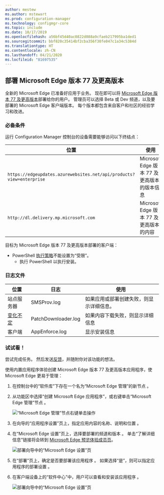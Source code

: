 ```yaml
---
author: mestew
ms.author: mstewart
ms.prod: configuration-manager
ms.technology: configmgr-core
ms.topic: include
ms.date: 10/17/2019
ms.openlocfilehash: a56bf45d40ac0822d088a9cfaeb217995ba1ded1
ms.sourcegitcommit: bbf820c35414bf2cba356f30fe047c1a34c5384d
ms.translationtype: HT
ms.contentlocale: zh-CN
ms.lasthandoff: 04/21/2020
ms.locfileid: "81697535"
---
```

## <a name="deploy-microsoft-edge-version-77-and-later"></a><a name="bkmk_Microsoft_Edge"></a> 部署 Microsoft Edge 版本 77 及更高版本
<!--4561024-->
全新的 Microsoft Edge 已准备好应用于业务。 现在即可以将 [Microsoft Edge 版本 77 及更高版本](https://docs.microsoft.com/deployedge/)部署给你的用户。 管理员可以选择 Beta 或 Dev 频道，以及要部署的 Microsoft Edge 客户端版本。 每个版本都包含来自客户和社区的经验学习和改进。

### <a name="prerequisites"></a>必备条件

运行 Configuration Manager 控制台的设备需要能够访问以下终结点：

|位置|使用|
|---|---|
|`https://edgeupdates.azurewebsites.net/api/products?view=enterprise`|Microsoft Edge 版本 77 及更高版本的版本信息|
|`http://dl.delivery.mp.microsoft.com`|Microsoft Edge 版本 77 及更高版本的内容|

目标为 Microsoft Edge 版本 77 及更高版本部署的客户端：

- PowerShell [执行策略](https://docs.microsoft.com/powershell/module/microsoft.powershell.core/about/about_execution_policies)不能设置为“受限”。
  - 执行 PowerShell 以执行安装。


### <a name="log-files"></a>日志文件

|位置|日志|使用|
|---|---|---|
| 站点服务器|SMSProv.log|如果应用或部署创建失败，则显示详细信息。|
| [变化不定](../../../../plan-design/hierarchy/log-files.md)|PatchDownloader.log| 如果内容下载失败，则显示详细信息|
| 客户端|  AppEnforce.log|显示安装信息|

### <a name="try-it-out"></a>试试看！

尝试完成任务。 然后发送[反馈](../../../../understand/find-help.md#product-feedback)，并随附你对该功能的想法。

使用内置应用程序体验创建 Microsoft Edge 版本 77 及更高版本应用程序，使 Microsoft Edge 更易于管理：

1. 在控制台中的“软件库”下存在一个名为“Microsoft Edge 管理”的新节点   。
1. 从功能区中选择“创建 Microsoft Edge 应用程序”，或右键单击“Microsoft Edge 管理”节点   。

   ![“Microsoft Edge 管理”节点右键单击操作](../../media/4561024-create-microsoft-edge-application.png)

1. 在向导的“应用程序设置”页上，指定应用内容的名称、说明和位置  。
1. 在“Microsoft Edge 设置”页上，选择要部署的频道和版本  。 单击“了解详细信息”链接将会转到 [Microsoft Edge 预览体验成员页](https://www.microsoftedgeinsider.com/)。

   ![部署向导中的“Microsoft Edge 设置”页](../../media/4561024-edge-settings-wizard.png)

1. 在“部署”页上，确定是否要部署该应用程序  。 如果选择“是”，则可以指定应用程序的部署设置  。
1. 在客户端设备上的“软件中心”中，用户可以查看和安装该应用程序  。

   ![部署向导中的“Microsoft Edge 设置”页](../../media/4561024-software-center-install-edge.png)
